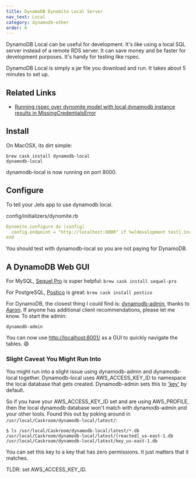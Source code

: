 ```yaml
---
title: DynamoDB Dynomite Local Server
nav_text: Local
category: dynamodb-other
order: 6
---
```


DynamoDB Local can be useful for development.  It's like using a local SQL server instead of a remote RDS server. It can save money and be faster for development purposes. It's handy for testing like rspec.

DynamoDB Local is simply a jar file you download and run. It takes about 5 minutes to set up.

## Related Links

* [Running rspec over dynomite model with local dynamodb instance results in MissingCredentialsError](https://community.rubyonjets.com/t/running-rspec-over-dynomite-model-with-local-dynamodb-instance-results-in-missingcredentialserror/31/3)

## Install

On MacOSX, its dirt simple:

    brew cask install dynamodb-local
    dynamodb-local

dynamodb-local is now running on port 8000.

## Configure

To tell your Jets app to use dynamodb local.

config/initializers/dynomite.rb

```yaml
Dynomite.configure do |config|
  config.endpoint = "http://localhost:8000" if %w[development test].include?(Jets.env)
end
```

You should test with dynamodb-local so you are not paying for DynamoDB.

## A DynamoDB Web GUI

For MySQL, [Sequel Pro](https://www.sequelpro.com/) is super helpful: `brew cask install sequel-pro`

For PostgreSQL, [Postico](https://eggerapps.at/postico/) is great: `brew cask install postico`

For DynamoDB, the closest thing I could find is: [dynamodb-admin](https://github.com/aaronshaf/dynamodb-admin), thanks to [Aaron](https://github.com/aaronshaf). If anyone has additional client recommendations, please let me know. To start the admin:

    dynamodb-admin

You can now use [http://localhost:8001/](http://localhost:8001/) as a GUI to quickly navigate the tables. 😄

### Slight Caveat You Might Run Into

You might run into a slight issue using dynamodb-admin and dynamodb-local together. Dynamodb-local uses AWS_ACCESS_KEY_ID to namespace the local database that gets created.  Dynamodb-admin sets this to ['key'](https://github.com/aaronshaf/dynamodb-admin/blob/master/index.js#L32) by default.

So if you have your AWS_ACCESS_KEY_ID set and are using AWS_PROFILE, then the local dynamodb database won't match with dynamodb-admin and your other tools.  Found this out by poking around in `/usr/local/Caskroom/dynamodb-local/latest/`:

    $ ls /usr/local/Caskroom/dynamodb-local/latest/*.db
    /usr/local/Caskroom/dynamodb-local/latest/[reacted]_us-east-1.db /usr/local/Caskroom/dynamodb-local/latest/key_us-east-1.db

You can set this key to a key that has zero permissions.  It just matters that it matches.

TLDR: set AWS_ACCESS_KEY_ID.
